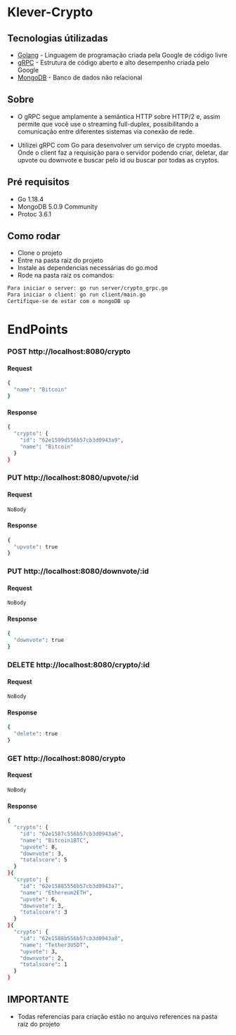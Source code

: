 # Klever-Crypto

## Tecnologias útilizadas

* [Golang](https://go.dev/) - Linguagem de programação criada pela Google de código livre
* [gRPC](https://grpc.io/) - Estrutura de código aberto e alto desempenho criada pelo Google
* [MongoDB](https://github.com/mongodb) - Banco de dados não relacional

## Sobre
- O gRPC segue amplamente a semântica HTTP sobre HTTP/2 e, assim permite que você use o streaming full-duplex, possibilitando a comunicação entre diferentes sistemas via conexão de rede.

- Utilizei gRPC com Go para desenvolver um serviço de crypto moedas. Onde o client faz a requisição para o servidor podendo criar, deletar, dar upvote ou downvote e buscar pelo id ou buscar por todas as cryptos.

## Pré requisitos
- Go 1.18.4
- MongoDB 5.0.9 Community
- Protoc 3.6.1

## Como rodar

- Clone o projeto
- Entre na pasta raiz do projeto
- Instale as dependencias necessárias do go.mod
- Rode na pasta raiz os comandos:
```bash
Para iniciar o server: go run server/crypto_grpc.go
Para iniciar o client: go run client/main.go
Certifique-se de estar com o mongoDB up
```
# EndPoints

### POST http://localhost:8080/crypto
#### Request
```bash
{
  "name": "Bitcoin"
}
```
#### Response
```bash
{
  "crypto": {
    "id": "62e1599d556b57cb3d0943a9",
    "name": "Bitcoin"
  }
}
```


### PUT http://localhost:8080/upvote/:id
#### Request
```bash
NoBody
```
#### Response
```bash
{
  "upvote": true
}
```


### PUT http://localhost:8080/downvote/:id
#### Request
```bash
NoBody
```
#### Response
```bash
{
  "downvote": true
}
```


### DELETE http://localhost:8080/crypto/:id
#### Request
```bash
NoBody
```
#### Response
```bash
{
  "delete": true
}
```


### GET http://localhost:8080/crypto
#### Request
```bash
NoBody
```
#### Response
```bash
{
  "crypto": {
    "id": "62e1587c556b57cb3d0943a6",
    "name": "Bitcoin1BTC",
    "upvote": 8,
    "downvote": 3,
    "totalscore": 5
  }
}{
  "crypto": {
    "id": "62e15885556b57cb3d0943a7",
    "name": "Ethereum2ETH",
    "upvote": 6,
    "downvote": 3,
    "totalscore": 3
  }
}{
  "crypto": {
    "id": "62e1588b556b57cb3d0943a8",
    "name": "Tether3USDT",
    "upvote": 3,
    "downvote": 2,
    "totalscore": 1
  }
}
```

## IMPORTANTE
- Todas referencias para criação estão no arquivo references na pasta raiz do projeto
